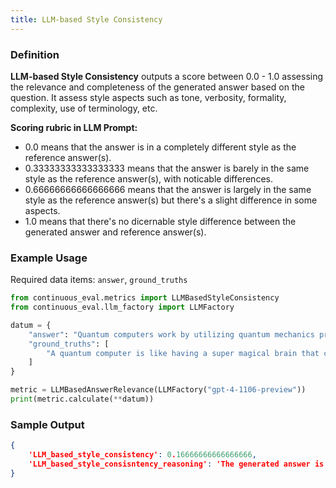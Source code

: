 ```yaml
---
title: LLM-based Style Consistency
---
```


### Definition


**LLM-based Style Consistency** outputs a score between 0.0 - 1.0 assessing the relevance and completeness of the generated answer based on the question. It assess style aspects such as tone, verbosity, formality, complexity, use of terminology, etc.


**Scoring rubric in LLM Prompt:**
- 0.0 means that the answer is in a completely different style as the reference answer(s).
- 0.33333333333333333 means that the answer is barely in the same style as the reference answer(s), with noticable differences.
- 0.66666666666666666 means that the answer is largely in the same style as the reference answer(s) but there's a slight difference in some aspects.
- 1.0 means that there's no dicernable style difference between the generated answer and reference answer(s).



### Example Usage

Required data items: `answer`, `ground_truths`

```python
from continuous_eval.metrics import LLMBasedStyleConsistency
from continuous_eval.llm_factory import LLMFactory

datum = {
    "answer": "Quantum computers work by utilizing quantum mechanics principles, specifically using qubits for complex computations.",
    "ground_truths": [
        "A quantum computer is like having a super magical brain that can think about lots of different things all at the same time, really fast!"
    ]
}

metric = LLMBasedAnswerRelevance(LLMFactory("gpt-4-1106-preview"))
print(metric.calculate(**datum))
```

### Sample Output

```JSON
{
    'LLM_based_style_consistency': 0.16666666666666666, 
    'LLM_based_style_consisntency_reasoning': 'The generated answer is formal, technical, and uses specific terminology like "quantum mechanics" and "qubits," whereas the reference answer uses a very informal, simplified, and metaphorical style to explain quantum computers.'
}
```
